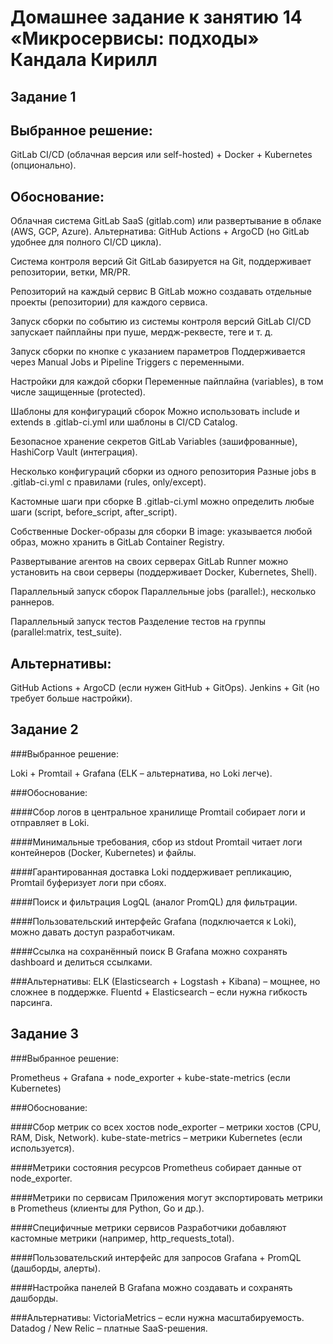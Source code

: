 # Домашнее задание к занятию 14 «Микросервисы: подходы» Кандала Кирилл
## Задание 1

Выбранное решение:
---
GitLab CI/CD (облачная версия или self-hosted) + Docker + Kubernetes (опционально).

Обоснование:
---
Облачная система
GitLab SaaS (gitlab.com) или развертывание в облаке (AWS, GCP, Azure).
Альтернатива: GitHub Actions + ArgoCD (но GitLab удобнее для полного CI/CD цикла).

Система контроля версий Git
GitLab базируется на Git, поддерживает репозитории, ветки, MR/PR.

Репозиторий на каждый сервис
В GitLab можно создавать отдельные проекты (репозитории) для каждого сервиса.

Запуск сборки по событию из системы контроля версий
GitLab CI/CD запускает пайплайны при пуше, мердж-реквесте, теге и т. д.

Запуск сборки по кнопке с указанием параметров
Поддерживается через Manual Jobs и Pipeline Triggers с переменными.

Настройки для каждой сборки
Переменные пайплайна (variables), в том числе защищенные (protected).

Шаблоны для конфигураций сборок
Можно использовать include и extends в .gitlab-ci.yml или шаблоны в CI/CD Catalog.

Безопасное хранение секретов
GitLab Variables (зашифрованные), HashiCorp Vault (интеграция).

Несколько конфигураций сборки из одного репозитория
Разные jobs в .gitlab-ci.yml с правилами (rules, only/except).

Кастомные шаги при сборке
В .gitlab-ci.yml можно определить любые шаги (script, before_script, after_script).

Собственные Docker-образы для сборки
В image: указывается любой образ, можно хранить в GitLab Container Registry.

Развертывание агентов на своих серверах
GitLab Runner можно установить на свои серверы (поддерживает Docker, Kubernetes, Shell).

Параллельный запуск сборок
Параллельные jobs (parallel:), несколько раннеров.

Параллельный запуск тестов
Разделение тестов на группы (parallel:matrix, test_suite).

Альтернативы:
---
GitHub Actions + ArgoCD (если нужен GitHub + GitOps).
Jenkins + Git (но требует больше настройки).

## Задание 2

###Выбранное решение:

Loki + Promtail + Grafana (ELK – альтернатива, но Loki легче).

###Обоснование:

####Сбор логов в центральное хранилище
Promtail собирает логи и отправляет в Loki.

####Минимальные требования, сбор из stdout
Promtail читает логи контейнеров (Docker, Kubernetes) и файлы.

####Гарантированная доставка
Loki поддерживает репликацию, Promtail буферизует логи при сбоях.

####Поиск и фильтрация
LogQL (аналог PromQL) для фильтрации.

####Пользовательский интерфейс
Grafana (подключается к Loki), можно давать доступ разработчикам.

####Ссылка на сохранённый поиск
В Grafana можно сохранять dashboard и делиться ссылками.

###Альтернативы:
ELK (Elasticsearch + Logstash + Kibana) – мощнее, но сложнее в поддержке.
Fluentd + Elasticsearch – если нужна гибкость парсинга.

## Задание 3

###Выбранное решение:

Prometheus + Grafana + node_exporter + kube-state-metrics (если Kubernetes)

###Обоснование:

####Сбор метрик со всех хостов
node_exporter – метрики хостов (CPU, RAM, Disk, Network).
kube-state-metrics – метрики Kubernetes (если используется).

####Метрики состояния ресурсов
Prometheus собирает данные от node_exporter.

####Метрики по сервисам
Приложения могут экспортировать метрики в Prometheus (клиенты для Python, Go и др.).

####Специфичные метрики сервисов
Разработчики добавляют кастомные метрики (например, http_requests_total).

####Пользовательский интерфейс для запросов
Grafana + PromQL (дашборды, алерты).

####Настройка панелей
В Grafana можно создавать и сохранять дашборды.

###Альтернативы:
VictoriaMetrics – если нужна масштабируемость.
Datadog / New Relic – платные SaaS-решения.
